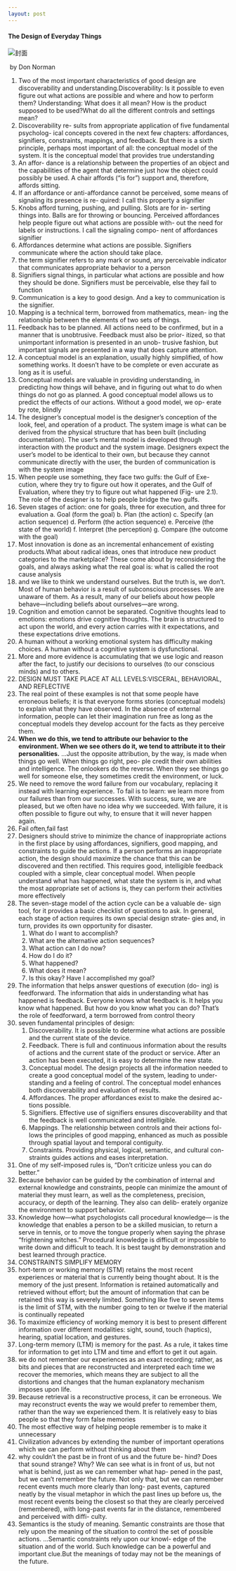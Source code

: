 ```yaml
---
layout: post
---
```


#### The Design of Everyday Things

![封面](http://s3.amazonaws.com/media.nngroup.com/media/publications/books/2013_design_of_everyday_things.jpg.300x400_q95_crop_upscale.jpg)

​      by Don Norman




1. Two of the most important characteristics of good design are discoverability and understanding.Discoverability: Is it possible to even figure out what actions are possible and where and how to perform them? Understanding: What does it all mean? How is the product supposed to be used?What do all the different controls and settings mean?
2. Discoverability re-
   sults from appropriate application of five fundamental psycholog-
   ical concepts covered in the next few chapters: affordances, signifiers,
   constraints, mappings, and feedback. But there is a sixth principle,
   perhaps most important of all: the conceptual model of the system.
   It is the conceptual model that provides true understanding
3. An affor-
   dance is a relationship between the properties of an object and the
   capabilities of the agent that determine just how the object could
   possibly be used. A chair affords (“is for”) support and, therefore,
   affords sitting. 
4. If an affordance or anti-affordance
   cannot be perceived, some means of signaling its presence is re-
   quired: I call this property a signifier 
5. Knobs afford turning, pushing, and pulling. Slots are for in-
   serting things into. Balls are for throwing or bouncing. Perceived
   affordances help people figure out what actions are possible with-
   out the need for labels or instructions. I call the signaling compo-
   nent of affordances signifier
6. Affordances determine what actions are
   possible. Signifiers communicate where the action should take place.
7. the term
   signifier refers to any mark or sound, any perceivable indicator that
   communicates appropriate behavior to a person
8. Signifiers signal things, in particular what actions are possible and
   how they should be done. Signifiers must be perceivable, else they
   fail to function
9. Communication is
   a key to good design. And a key to
   communication is the signifier.
10. Mapping is a technical term, borrowed from mathematics, mean-
    ing the relationship between the elements of two sets of things.
11. Feedback has to be planned. All actions need to be confirmed,
but in a manner that is unobtrusive. Feedback must also be prior-
itized, so that unimportant information is presented in an unob-
trusive fashion, but important signals are presented in a way that
does capture attention. 
12. A conceptual model is an explanation, usually highly simplified,
of how something works. It doesn’t have to be complete or even
accurate as long as it is useful.
13. Conceptual models are valuable in providing understanding, in
predicting how things will behave, and in figuring out what to do
when things do not go as planned. A good conceptual model allows
us to predict the effects of our actions. Without a good model, we op-
erate by rote, blindly
14. The designer’s conceptual model is the designer’s conception of the look, feel,
and operation of a product. The system image is what can be derived from the physical structure that has been built (including documentation). The user’s
mental model is developed through interaction with the product and the system
image. Designers expect the user’s model to be identical to their own, but because they cannot communicate directly with the user, the burden of communication is with the system image
15. When people use something, they face two gulfs: the Gulf of Exe-
cution, where they try to figure out how it operates, and the Gulf
of Evaluation, where they try to figure out what happened (Fig-
ure 2.1). The role of the designer is to help people bridge the
two gulfs.
16. Seven stages of action: one for goals, three for
execution, and three for evaluation
     a. Goal (form the goal) 
     b. Plan (the action) 
     c. Specify (an action sequence) 
     d. Perform (the action sequence)
     e. Perceive (the state of the world)
     f. Interpret (the perception)
     g. Compare (the outcome with the goal)
17. Most innovation is done as an incremental enhancement of
existing products.What about radical ideas, ones that introduce
new product categories to the marketplace? These come about by
reconsidering the goals, and always asking what the real goal is:
what is called the root cause analysis
18. and we like to think we understand ourselves. But the truth is, we don’t. Most of human behavior is a result of subconscious processes. We are
unaware of them. As a result, many of our beliefs about how people behave—including beliefs about ourselves—are wrong. 
19. Cognition and emotion cannot be separated. Cognitive thoughts lead to emotions: emotions drive cognitive thoughts. The brain is structured to act
upon the world, and every action carries with it expectations, and
these expectations drive emotions. 
20. A human without a working emotional system has difficulty making choices. A
human without a cognitive system is dysfunctional.
21. More and more evidence is accumulating that
we use logic and reason after the fact, to justify our decisions to
ourselves (to our conscious minds) and to others.
22. DESIGN MUST TAKE PLACE AT ALL LEVELS:VISCERAL, BEHAVIORAL, AND REFLECTIVE
23. The real point of these examples is not that some people have erroneous beliefs; it is that everyone forms stories (conceptual models) to explain what they have observed. In the absence of external
information, people can let their imagination run free as long as
the conceptual models they develop account for the facts as they
perceive them. 
24. **When we do this, we tend to attribute our behavior
to the environment. When we see others do it, we tend to attribute
it to their personalities.** ...Just the opposite attribution, by
the way, is made when things go well. When things go right, peo-
ple credit their own abilities and intelligence. The onlookers do
the reverse. When they see things go well for someone else, they
sometimes credit the environment, or luck.
25. We need to remove the word failure from our vocabulary, replacing it instead with learning experience. To fail is to learn: we learn
more from our failures than from our successes. With success, sure,
we are pleased, but we often have no idea why we succeeded. With
failure, it is often possible to figure out why, to ensure that it will
never happen again.
26. Fail often,fail fast
27. Designers should strive to minimize the chance of inappropriate actions in the first place by using affordances, signifiers,
good mapping, and constraints to guide the actions. If a person
performs an inappropriate action, the design should maximize
the chance that this can be discovered and then rectified. This
requires good, intelligible feedback coupled with a simple, clear
conceptual model. When people understand what has happened,
what state the system is in, and what the most appropriate set of
actions is, they can perform their activities more effectively
28. The seven-stage model of the action cycle can be a valuable de-
sign tool, for it provides a basic checklist of questions to ask. In
general, each stage of action requires its own special design strate-
gies and, in turn, provides its own opportunity for disaster. 
     1. What do I want to accomplish?
     2. What are the alternative action sequences?
     3. What action can I do now?
     4. How do I do it?
     5. What happened?
     6. What does it mean?
     7. Is this okay? Have I accomplished my goal?
29. The information that helps answer questions of execution (do-
ing) is feedforward. The information that aids in understanding
what has happened is feedback. Everyone knows what feedback is.
It helps you know what happened. But how do you know what
you can do? That’s the role of feedforward, a term borrowed from
control theory
30.  seven fundamental principles of design:
     1. Discoverability. It is possible to determine what actions are possible
     and the current state of the device.
     2. Feedback. There is full and continuous information about the results
     of actions and the current state of the product or service. After an
     action has been executed, it is easy to determine the new state.
     3. Conceptual model. The design projects all the information needed
     to create a good conceptual model of the system, leading to under-
     standing and a feeling of control. The conceptual model enhances
     both discoverability and evaluation of results.
     4. Affordances. The proper affordances exist to make the desired ac-
     tions possible.
     5. Signifiers. Effective use of signifiers ensures discoverability and that
     the feedback is well communicated and intelligible.
     6. Mappings. The relationship between controls and their actions fol-
     lows the principles of good mapping, enhanced as much as possible
     through spatial layout and temporal contiguity.
     7. Constraints. Providing physical, logical, semantic, and cultural con-
     straints guides actions and eases interpretation.
31. One of my self-imposed rules is, “Don’t criticize unless you can do better.” 
32. Because behavior can be guided by the combination of internal
and external knowledge and constraints, people can minimize the
amount of material they must learn, as well as the completeness,
precision, accuracy, or depth of the learning. They also can delib-
erately organize the environment to support behavior.
33. Knowledge how—what psychologists call procedural knowledge—
is the knowledge that enables a person to be a skilled musician,
to return a serve in tennis, or to move the tongue properly when
saying the phrase “frightening witches.” Procedural knowledge is
difficult or impossible to write down and difficult to teach. It is
best taught by demonstration and best learned through practice.
34. CONSTRAINTS SIMPLIFY MEMORY
35. hort-term or working memory (STM) retains the most recent experiences or material that is currently being thought about. It is the
memory of the just present. Information is retained automatically
and retrieved without effort; but the amount of information that
can be retained this way is severely limited. Something like five to
seven items is the limit of STM, with the number going to ten or
twelve if the material is continually repeated
36. To maximize efficiency of working memory it is best to present different information over different modalities: sight, sound, touch (haptics), hearing, spatial location, and gestures. 
37. Long-term memory (LTM) is memory for the past. As a rule, it
takes time for information to get into LTM and time and effort to
get it out again. 
38. we do not remember our experiences as an exact recording; rather, as
bits and pieces that are reconstructed and interpreted each time
we recover the memories, which means they are subject to all the
distortions and changes that the human explanatory mechanism imposes upon life.
39. Because retrieval is a reconstructive process, it can be erroneous.
We may reconstruct events the way we would prefer to remember
them, rather than the way we experienced them. It is relatively
easy to bias people so that they form false memories 
40. The most effective way of helping people remember is to make it unnecessary
41. Civilization advances by extending the number of important operations which we can perform without thinking about them
42. why couldn’t the past be in front of us and the future be-
hind? Does that sound strange? Why? We can see what is in front
of us, but not what is behind, just as we can remember what hap-
pened in the past, but we can’t remember the future. Not only that,
but we can remember recent events much more clearly than long-
past events, captured neatly by the visual metaphor in which the
past lines up before us, the most recent events being the closest
so that they are clearly perceived (remembered), with long-past
events far in the distance, remembered and perceived with diffi-
culty. 
43. Semantics is the study of meaning. Semantic constraints are those
that rely upon the meaning of the situation to control the set of
possible actions. ...Semantic constraints rely upon our knowl-
edge of the situation and of the world. Such knowledge can be a
powerful and important clue.But the meanings of today may not be the
meanings of the future.